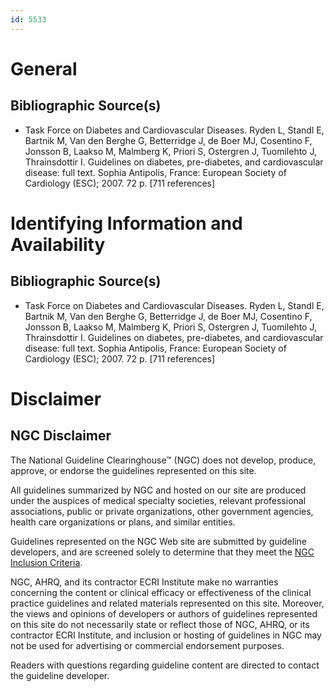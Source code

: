 ```yaml
---
id: 5533
---
```


# General

## Bibliographic Source(s)

- Task Force on Diabetes and Cardiovascular Diseases. Ryden L, Standl E, Bartnik M, Van den Berghe G, Betterridge J, de Boer MJ, Cosentino F, Jonsson B, Laakso M, Malmberg K, Priori S, Ostergren J, Tuomilehto J, Thrainsdottir I. Guidelines on diabetes, pre-diabetes, and cardiovascular disease: full text. Sophia Antipolis, France: European Society of Cardiology (ESC); 2007. 72 p. [711 references]

# Identifying Information and Availability

## Bibliographic Source(s)

- Task Force on Diabetes and Cardiovascular Diseases. Ryden L, Standl E, Bartnik M, Van den Berghe G, Betterridge J, de Boer MJ, Cosentino F, Jonsson B, Laakso M, Malmberg K, Priori S, Ostergren J, Tuomilehto J, Thrainsdottir I. Guidelines on diabetes, pre-diabetes, and cardiovascular disease: full text. Sophia Antipolis, France: European Society of Cardiology (ESC); 2007. 72 p. [711 references]

# Disclaimer

## NGC Disclaimer

The National Guideline Clearinghouse™ (NGC) does not develop, produce, approve, or endorse the guidelines represented on this site.

All guidelines summarized by NGC and hosted on our site are produced under the auspices of medical specialty societies, relevant professional associations, public or private organizations, other government agencies, health care organizations or plans, and similar entities.

Guidelines represented on the NGC Web site are submitted by guideline developers, and are screened solely to determine that they meet the [NGC Inclusion Criteria](/help-and-about/summaries/inclusion-criteria).

NGC, AHRQ, and its contractor ECRI Institute make no warranties concerning the content or clinical efficacy or effectiveness of the clinical practice guidelines and related materials represented on this site. Moreover, the views and opinions of developers or authors of guidelines represented on this site do not necessarily state or reflect those of NGC, AHRQ, or its contractor ECRI Institute, and inclusion or hosting of guidelines in NGC may not be used for advertising or commercial endorsement purposes.

Readers with questions regarding guideline content are directed to contact the guideline developer.

